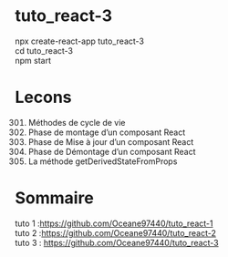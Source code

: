 # tuto_react-3
npx create-react-app tuto_react-3<br>
cd tuto_react-3<br>
npm start<br>

# Lecons
301. Méthodes de cycle de vie
302. Phase de montage d’un composant React
303. Phase de Mise à jour d’un composant React
314. Phase de Démontage d’un composant React
315. La méthode getDerivedStateFromProps


# Sommaire
tuto 1 :https://github.com/Oceane97440/tuto_react-1<br>
tuto 2 :https://github.com/Oceane97440/tuto_react-2<br>
tuto 3 : https://github.com/Oceane97440/tuto_react-3<br>
